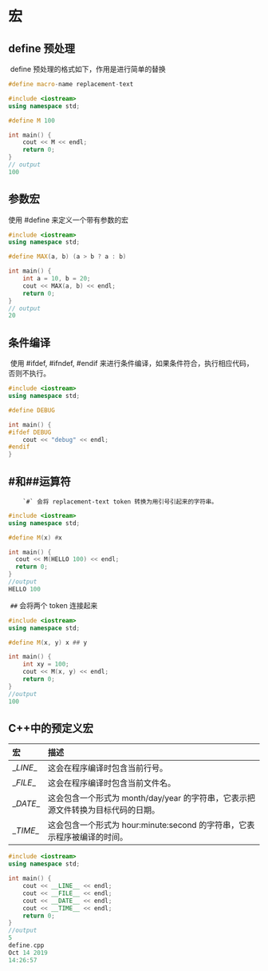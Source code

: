 # 宏

## define 预处理

​		define 预处理的格式如下，作用是进行简单的替换

```c++
#define macro-name replacement-text
```

```c++
#include <iostream>
using namespace std;

#define M 100

int main() {
    cout << M << endl;
    return 0;
}
// output
100
```

## 参数宏

使用 #define 来定义一个带有参数的宏

```c++
#include <iostream>
using namespace std;

#define MAX(a, b) (a > b ? a : b)

int main() {
    int a = 10, b = 20;
    cout << MAX(a, b) << endl;
    return 0;
}
// output
20
```

## 条件编译

​		使用 #ifdef, #ifndef, #endif 来进行条件编译，如果条件符合，执行相应代码，否则不执行。

```c++
#include <iostream>
using namespace std;

#define DEBUG

int main() {
#ifdef DEBUG
    cout << "debug" << endl;
#endif
}
```

## #和##运算符

 		`#` 会将 replacement-text token 转换为用引号引起来的字符串。

```C++
#include <iostream>
using namespace std;

#define M(x) #x

int main() {
  cout << M(HELLO 100) << endl;
  return 0;
}
//output
HELLO 100
```

​		`##` 会将两个 token 连接起来

```c++
#include <iostream>
using namespace std;

#define M(x, y) x ## y

int main() {
    int xy = 100;
    cout << M(x, y) << endl;
    return 0;
}
//output
100
```

## C++中的预定义宏

| 宏        | 描述                                                         |
| :-------- | :----------------------------------------------------------- |
| \__LINE__ | 这会在程序编译时包含当前行号。                               |
| \__FILE__ | 这会在程序编译时包含当前文件名。                             |
| \__DATE__ | 这会包含一个形式为 month/day/year 的字符串，它表示把源文件转换为目标代码的日期。 |
| \__TIME__ | 这会包含一个形式为 hour:minute:second 的字符串，它表示程序被编译的时间。 |

```c++
#include <iostream>
using namespace std;

int main() {
    cout << __LINE__ << endl;
    cout << __FILE__ << endl;
    cout << __DATE__ << endl;
    cout << __TIME__ << endl;
    return 0;
}
//output
5
define.cpp
Oct 14 2019
14:26:57
```

